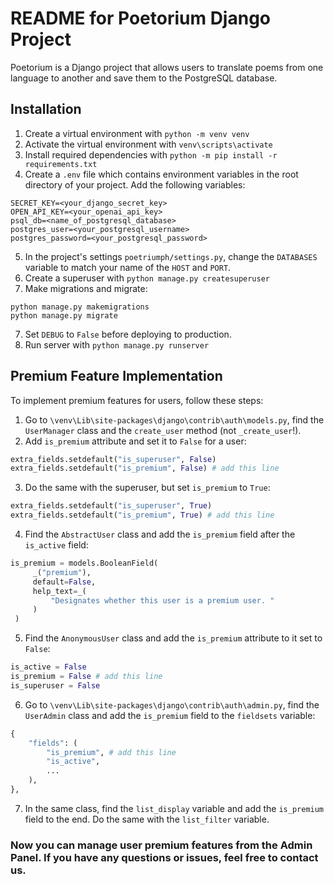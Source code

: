 # README for Poetorium Django Project
Poetorium is a Django project that allows users to translate poems from one language to another and save them to the PostgreSQL database.
## Installation
1. Create a virtual environment with `python -m venv venv`
1. Activate the virtual environment with `venv\scripts\activate`
1. Install required dependencies with `python -m pip install -r requirements.txt`
1. Create a `.env` file which contains environment variables in the root directory of your project. Add the following variables:
```
SECRET_KEY=<your_django_secret_key>
OPEN_API_KEY=<your_openai_api_key>
psql_db=<name_of_postgresql_database>
postgres_user=<your_postgresql_username>
postgres_password=<your_postgresql_password>
```
5. In the project's settings `poetriumph/settings.py`, change the `DATABASES` variable to match your name of the `HOST` and `PORT`.
1. Create a superuser with `python manage.py createsuperuser`
1. Make migrations and migrate:
```
python manage.py makemigrations
python manage.py migrate
```
7. Set `DEBUG` to `False` before deploying to production.
8. Run server with `python manage.py runserver`

## Premium Feature Implementation
To implement premium features for users, follow these steps:
1. Go to `\venv\Lib\site-packages\django\contrib\auth\models.py`, find the `UserManager` class and the `create_user` method (not `_create_user`!).
1. Add `is_premium` attribute and set it to `False` for a user:
```python
extra_fields.setdefault("is_superuser", False)
extra_fields.setdefault("is_premium", False) # add this line
```
3. Do the same with the superuser, but set `is_premium` to `True`:
```python
extra_fields.setdefault("is_superuser", True)
extra_fields.setdefault("is_premium", True) # add this line
```
4. Find the `AbstractUser` class and add the `is_premium` field after the `is_active` field:
```python
is_premium = models.BooleanField(
     _("premium"),
     default=False,
     help_text=_(
         "Designates whether this user is a premium user. "
     )
 )
```
5. Find the `AnonymousUser` class and add the `is_premium` attribute to it set to `False`:
```python
is_active = False
is_premium = False # add this line
is_superuser = False
```
6. Go to `\venv\Lib\site-packages\django\contrib\auth\admin.py`, find the `UserAdmin` class and add the `is_premium` field to the `fieldsets` variable:
```python
{
    "fields": (
        "is_premium", # add this line
        "is_active",
        ...
    ),
},
```
7. In the same class, find the `list_display` variable and add the `is_premium` field to the end. Do the same with the `list_filter` variable.

### Now you can manage user premium features from the Admin Panel. If you have any questions or issues, feel free to contact us.

